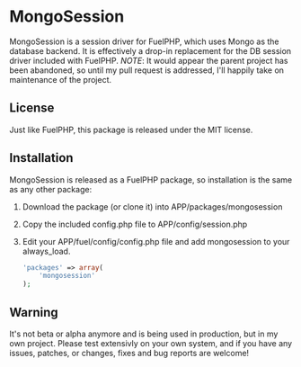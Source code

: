 MongoSession
=========

MongoSession is a session driver for FuelPHP, which uses Mongo as
the database backend. It is effectively a drop-in replacement for
the DB session driver included with FuelPHP.
_NOTE_: It would appear the parent project has been abandoned, so
until my pull request is addressed, I'll happily take on
maintenance of the project.


License
-------

Just like FuelPHP, this package is released under the MIT license.

Installation
------------

MongoSession is released as a FuelPHP package, so installation is the same as 
any other package:

1. Download the package (or clone it) into APP/packages/mongosession
2. Copy the included config.php file to APP/config/session.php

3. Edit your APP/fuel/config/config.php file and add mongosession to your 
always_load.

	```php
	'packages' => array(
		'mongosession'
	);
	```

Warning
-------
It's not beta or alpha anymore and is being used in production, but in my own project. Please test extensivly on your own system, and if you have any issues, patches, or changes, fixes and bug reports are welcome!
